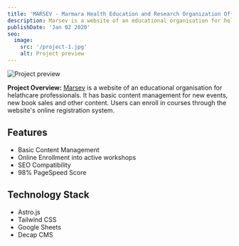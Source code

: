 ```yaml
---
title: 'MARSEV - Marmara Health Education and Research Organization Official Website'
description: Marsev is a website of an educational organisation for helathcare professionals. It has basic content management for new events, new book sales and other content. Users can enroll in courses through the website's online registration system.
publishDate: 'Jan 02 2020'
seo:
  image:
    src: '/project-1.jpg'
    alt: Project preview
---
```


![Project preview](/marsev.png)

**Project Overview:**
[Marsev](http://marsev.org) is a website of an educational organisation for helathcare professionals. It has basic content management for new events, new book sales and other content. Users can enroll in courses through the website's online registration system.

## Features

- Basic Content Management
- Online Enrollment into active workshops
- SEO Compatibility
- 98% PageSpeed Score

## Technology Stack

- Astro.js
- Tailwind CSS
- Google Sheets
- Decap CMS
